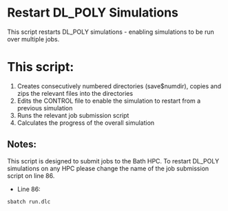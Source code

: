 # Restart DL_POLY Simulations

This script restarts DL_POLY simulations - enabling simulations to be run over multiple jobs.

# This script:

1. Creates consecutively numbered directories (save$numdir), copies and zips the relevant files into the directories
2. Edits the CONTROL file to enable the simulation to restart from a previous simulation 
3. Runs the relevant job submission script
4. Calculates the progress of the overall simulation


## Notes:

This script is designed to submit jobs to the Bath HPC. 
To restart DL_POLY simulations on any HPC please change the name of the job submission script on line 86.

* Line 86:

```
sbatch run.dlc
```

